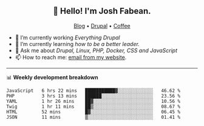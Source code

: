<h2 align="center">👋 Hello! I'm Josh Fabean.</h2>
<p align="center">
  <a href="https://joshfabean.com">Blog</a> •
  <a href="https://www.drupal.org/u/joshfabean">Drupal</a> •
  <a href="https://www.buymeacoffee.com/LSxne6Yr4">Coffee</a>
</p>

- 🔭 I’m currently working *Everything Drupal*
- 🌱 I’m currently learning *how to be a better leader.*
- 💬 Ask me about *Drupal, Linux, PHP, Docker, CSS and JavaScript*
- 📫 How to reach me: [email from my website](https://joshfabean.com).

-------

📊 **Weekly development breakdown**
<!--START_SECTION:waka-->

```text
JavaScript   6 hrs 22 mins   ███████████▓░░░░░░░░░░░░░   46.62 %
PHP          3 hrs 13 mins   ██████░░░░░░░░░░░░░░░░░░░   23.56 %
YAML         1 hr 26 mins    ██▓░░░░░░░░░░░░░░░░░░░░░░   10.56 %
Twig         1 hr 11 mins    ██▒░░░░░░░░░░░░░░░░░░░░░░   08.67 %
HTML         52 mins         █▓░░░░░░░░░░░░░░░░░░░░░░░   06.45 %
JSON         11 mins         ▒░░░░░░░░░░░░░░░░░░░░░░░░   01.41 %
```

<!--END_SECTION:waka-->

<!--
**fabean/fabean** is a ✨ _special_ ✨ repository because its `README.md` (this file) appears on your GitHub profile.

Here are some ideas to get you started:

- 🔭 I’m currently working on ...
- 🌱 I’m currently learning ...
- 👯 I’m looking to collaborate on ...
- 🤔 I’m looking for help with ...
- 💬 Ask me about ...
- 📫 How to reach me: ...
- 😄 Pronouns: ...
- ⚡ Fun fact: ...
-->
